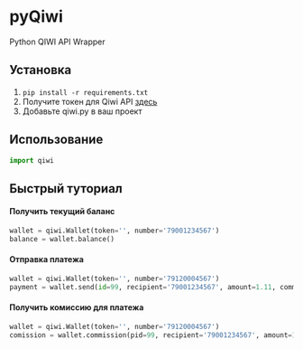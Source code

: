 # pyQiwi
Python QIWI API Wrapper

## Установка
1. `pip install -r requirements.txt`
2. Получите токен для Qiwi API [здесь](https://qiwi.com/api)
3. Добавьте qiwi.py в ваш проект

## Использование
```python
import qiwi
```

## Быстрый туториал

#### Получить текущий баланс
```python
wallet = qiwi.Wallet(token='', number='79001234567')
balance = wallet.balance()
```

#### Отправка платежа
```python
wallet = qiwi.Wallet(token='', number='79120004567')
payment = wallet.send(id=99, recipient='79001234567', amount=1.11, comment='Привет!')
```

#### Получить комиссию для платежа
```python
wallet = qiwi.Wallet(token='', number='79120004567')
comission = wallet.commission(pid=99, recipient='79001234567', amount=1.11)
```